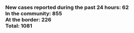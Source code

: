 ### New cases reported during the past 24 hours: 62<br/>In the community: 855<br/>At the border: 226<br/>Total: 1081
